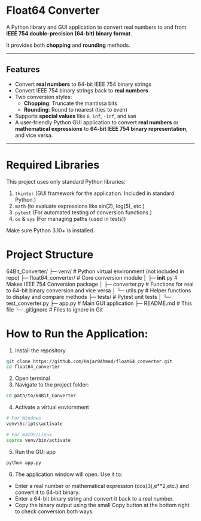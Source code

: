 # Float64 Converter

A Python library and GUI application to convert real numbers to and from **IEEE 754 double-precision (64-bit) binary format**.  

It provides both **chopping** and **rounding** methods.

---

## Features

- Convert **real numbers** to 64-bit IEEE 754 binary strings
- Convert IEEE 754 binary strings back to **real numbers**
- Two conversion styles:
  - **Chopping**: Truncate the mantissa bits
  - **Rounding**: Round to nearest (ties to even)
- Supports **special values** like `0`, `inf`, `-inf`, and `NaN`
- A user-friendly Python GUI application to convert **real numbers** or **mathematical expressions** to **64-bit IEEE 754 binary representation**, and vice versa.  

---
# Required Libraries
This project uses only standard Python libraries:

1. `tkinter` (GUI framework for the application. Included in standard Python.)
2. `math` (to evaluate expressions like sin(2), log(5), etc.)
3. `pytest`  (For automated testing of conversion functions.)
4. `os` & `sys`  (For managing paths (used in tests))

Make sure Python 3.10+ is installed.

# Project Structure 
64Bit_Converter/
├─ venv/                 # Python virtual environment (not included in repo)
├─ float64_converter/    # Core conversion module
│  ├─ __init__.py        # Makes IEEE 754 Conversion package
│  ├─ converter.py       # Functions for real to 64-bit binary conversion and vice versa
│  └─ utils.py           # Helper functions to display and compare methods
├─ tests/                # Pytest unit tests
│  └─ test_converter.py
├─ app.py                # Main GUI application
├─ README.md             # This file
└─ .gitignore            # Files to ignore in Git

# How to Run the Application:

1. Install the repository

```bash
git clone https://github.com/Hajar0Ahmed/float64_converter.git
cd float64_converter
```

2. Open terminal
3. Navigate to the project folder:

```bash
cd path/to/64Bit_Converter
```

4. Activate a virtual enviornment

```bash
# For Windows
venv\Scripts\activate

# For macOS/Linux
source venv/bin/activate
```
5. Run the GUI app
```bash
python app.py
```
6. The application window will open. Use it to:

- Enter a real number or mathematical expression (cos(3),e**2,etc.) and convert it to 64-bit binary.
- Enter a 64-bit binary string and convert it back to a real number.
- Copy the binary output using the small Copy button at the bottom right to check conversion both ways.
